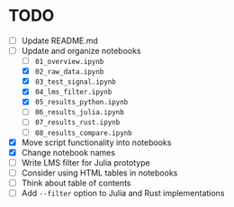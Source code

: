 # TODO

- [ ] Update README.md
- [ ] Update and organize notebooks
    - [ ] `01_overview.ipynb`
    - [x] `02_raw_data.ipynb`
    - [x] `03_test_signal.ipynb`
    - [x] `04_lms_filter.ipynb`
    - [x] `05_results_python.ipynb`
    - [ ] `06_results_julia.ipynb`
    - [ ] `07_results_rust.ipynb`
    - [ ] `08_results_compare.ipynb`
- [x] Move script functionality into notebooks
- [x] Change notebook names
- [ ] Write LMS filter for Julia prototype
- [ ] Consider using HTML tables in notebooks
- [ ] Think about table of contents
- [ ] Add `--filter` option to Julia and Rust implementations
